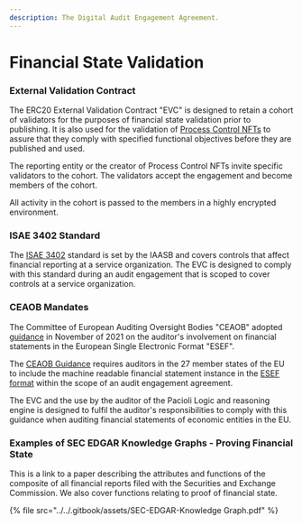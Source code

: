 ```yaml
---
description: The Digital Audit Engagement Agreement.
---
```


# Financial State Validation

### External Validation Contract

The ERC20 External Validation Contract "EVC" is designed to retain a cohort of validators for the purposes of financial state validation prior to publishing. It is also used for the validation of [Process Control NFTs](https://docs.auditchain.finance/auditchain-protocol/auditchain-core-v1/developers-of-process-control-nfts) to assure that they comply with specified functional objectives before they are published and used.&#x20;

The reporting entity or the creator of Process Control NFTs invite specific validators to the cohort. The validators accept the engagement and become members of the cohort.&#x20;

All activity in the cohort is passed to the members in a highly encrypted environment.

### ISAE 3402 Standard

The [ISAE 3402](https://www.ifac.org/\_flysystem/azure-private/publications/files/B007%202013%20IAASB%20Handbook%20ISAE%203402\_0.pdf) standard is set by the IAASB and covers controls that affect financial reporting at a service organization. The EVC is designed to comply with this standard during an audit engagement that is scoped to cover controls at a service organization.  &#x20;

### CEAOB Mandates

The Committee of European Auditing Oversight Bodies "CEAOB" adopted [guidance](https://commission.europa.eu/system/files/2021-11/211109-ceaob-esef-guidelines-auditors\_en.pdf) in November of 2021 on the auditor's involvement on financial statements in the European Single Electronic Format "ESEF".&#x20;

The [CEAOB Guidance](https://commission.europa.eu/system/files/2021-11/211109-ceaob-esef-guidelines-auditors\_en.pdf) requires auditors in the 27 member states of the EU to include the machine readable financial statement instance in the [ESEF format](https://www.esma.europa.eu/issuer-disclosure/electronic-reporting) within the scope of an audit engagement agreement.

The EVC and the use by the auditor of the Pacioli Logic and reasoning engine is designed to fulfil the auditor's responsibilities to comply with this guidance when auditing financial statements of economic entities in the EU.

### Examples of SEC EDGAR Knowledge Graphs - Proving Financial State

This is a link to a paper describing the attributes and functions of the composite of all financial reports filed with the Securities and Exchange Commission. We also cover functions relating to proof of financial state.&#x20;

{% file src="../../.gitbook/assets/SEC-EDGAR-Knowledge Graph.pdf" %}

